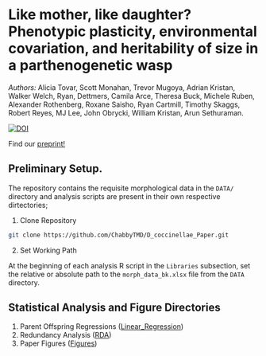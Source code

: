 # Like mother, like daughter? Phenotypic plasticity, environmental covariation, and heritability of size in a parthenogenetic wasp 

*Authors:* Alicia Tovar, Scott Monahan, Trevor Mugoya, Adrian Kristan, Walker Welch, Ryan, Dettmers, Camila Arce, Theresa Buck, Michele Ruben, Alexander Rothenberg, Roxane Saisho, Ryan Cartmill, Timothy Skaggs, Robert Reyes, MJ Lee, John Obrycki, William Kristan, Arun Sethuraman.

[![DOI](https://zenodo.org/badge/821150787.svg)](https://doi.org/10.5281/zenodo.14954765)

Find our [preprint!](https://www.biorxiv.org/content/10.1101/2022.12.02.518902v3)

## Preliminary Setup.
The repository contains the requisite morphological data in the `DATA/` directory and analysis scripts are present in their own respective dirtectories;

1. Clone Repository
```bash
git clone https://github.com/ChabbyTMD/D_coccinellae_Paper.git
```
2. Set Working Path

At the beginning of each analysis R script in the `Libraries` subsection, set the relative or absolute path to the `morph_data_bk.xlsx` file from the `DATA` directory.

## Statistical Analysis and Figure Directories

1. Parent Offspring Regressions ([Linear_Regression](Linear_Regression/wasp_lm.Rmd))
2. Redundancy Analysis ([RDA](RDA/Final_RDA_Analysis.Rmd))
3. Paper Figures ([Figures](Figures/Figures.Rmd))